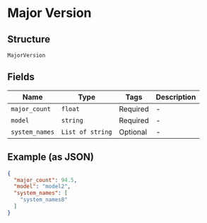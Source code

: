 
# Major Version

## Structure

`MajorVersion`

## Fields

| Name | Type | Tags | Description |
|  --- | --- | --- | --- |
| `major_count` | `float` | Required | - |
| `model` | `string` | Required | - |
| `system_names` | `List of string` | Optional | - |

## Example (as JSON)

```json
{
  "major_count": 94.5,
  "model": "model2",
  "system_names": [
    "system_names8"
  ]
}
```

